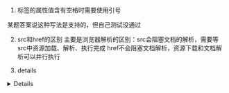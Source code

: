 <!--
 * @Author: your name
 * @Date: 2022-02-28 20:34:27
 * @LastEditTime: 2022-04-06 16:29:07
 * @LastEditors: Please set LastEditors
 * @Description: 打开koroFileHeader查看配置 进行设置: https://github.com/OBKoro1/koro1FileHeader/wiki/%E9%85%8D%E7%BD%AE
 * @FilePath: /fe_interview/html/h5.md
-->
1. 标签的属性值含有空格时需要使用引号
<p class="a b"></p>
<inputtype="text" readonly> 某题答案说这种写法是支持的，但自己测试没通过

2. src和href的区别
主要是浏览器解析的区别：src会阻塞文档的解析，需要等src中资源加载、解析、执行完成
href不会阻塞文档解析，资源下载和文档解析可以并行执行

3. details
<details> 标签是 HTML5 中的新标签。
<details> 标签规定了用户可见的或者隐藏的需求的补充细节。
<details> 标签用来供用户开启关闭的交互式控件。任何形式的内容都能被放在 <details> 标签里边。
<details> 元素的内容对用户是不可见的，除非设置了 open 属性。
与 <summary> 标签配合使用可以为 details 定义标题。标题是可见的，用户点击标题时，会显示出 details。
open属性，规定 details 是否可见，<details open>; 默认不可见
<details> 标签支持 HTML 的全局属性。
<details> 标签支持 HTML 的事件属性。